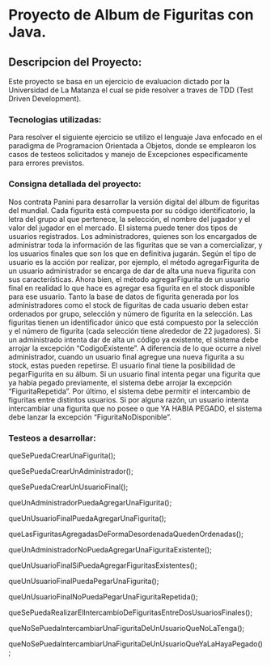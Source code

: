 # Proyecto de Album de Figuritas con Java.

## Descripcion del Proyecto:

Este proyecto se basa en un ejercicio de evaluacion dictado por la Universidad de La Matanza el cual se pide resolver a traves de TDD (Test Driven Development).

### Tecnologias utilizadas:

Para resolver el siguiente ejercicio se utilizo el lenguaje Java enfocado en el paradigma de Programacion Orientada a Objetos, donde se emplearon los casos de testeos solicitados y manejo de Excepciones especificamente para errores previstos.

### Consigna detallada del proyecto:

Nos contrata Panini para desarrollar la versión digital del álbum de figuritas del mundial.
Cada figurita está compuesta por su código identificatorio, la letra del grupo al que pertenece, la selección, el nombre del jugador y el valor del jugador en el mercado.
El sistema puede tener dos tipos de usuarios registrados. Los administradores, quienes son los encargados de administrar toda la información de las figuritas que se van a comercializar, y los usuarios finales que son los que en definitiva jugarán.
Según el tipo de usuario es la acción por realizar, por ejemplo, el método agregarFigurita de un usuario administrador se encarga de dar de alta una nueva figurita con sus características. Ahora bien, el método agregarFigurita de un usuario final en realidad lo que hace es agregar esa figurita en el stock disponible para ese usuario. 
Tanto la base de datos de figurita generada por los administradores como el stock de figuritas de cada usuario deben estar ordenados por grupo, selección y número de figurita en la selección.
Las figuritas tienen un identificador único que está compuesto por la selección y el número de figurita (cada selección tiene alrededor de 22 jugadores). Si un administrado intenta dar de alta un código ya existente, el sistema debe arrojar la excepción “CodigoExistente”.
A diferencia de lo que ocurre a nivel administrador, cuando un usuario final agregue una nueva figurita a su stock, estas pueden repetirse.
El usuario final tiene la posibilidad de pegarFigurita en su álbum. Si un usuario final intenta pegar una figurita que ya había pegado previamente, el sistema debe arrojar la excepción “FiguritaRepetida”.
Por último, el sistema debe permitir el intercambio de figuritas entre distintos usuarios. Si por alguna razón, un usuario intenta intercambiar una figurita que no posee o que YA HABIA PEGADO, el sistema debe lanzar la excepción “FiguritaNoDisponible”.

### Testeos a desarrollar: 

queSePuedaCrearUnaFigurita();

queSePuedaCrearUnAdministrador();

queSePuedaCrearUnUsuarioFinal();

queUnAdministradorPuedaAgregarUnaFigurita();

queUnUsuarioFinalPuedaAgregarUnaFigurita();

queLasFiguritasAgregadasDeFormaDesordenadaQuedenOrdenadas();

queUnAdministradorNoPuedaAgregarUnaFiguritaExistente();

queUnUsuarioFinalSiPuedaAgregarFiguritasExistentes();

queUnUsuarioFinalPuedaPegarUnaFigurita();

queUnUsuarioFinalNoPuedaPegarUnaFiguritaRepetida();

queSePuedaRealizarElIntercambioDeFiguritasEntreDosUsuariosFinales();

queNoSePuedaIntercambiarUnaFiguritaDeUnUsuarioQueNoLaTenga();

queNoSePuedaIntercambiarUnaFiguritaDeUnUsuarioQueYaLaHayaPegado();


